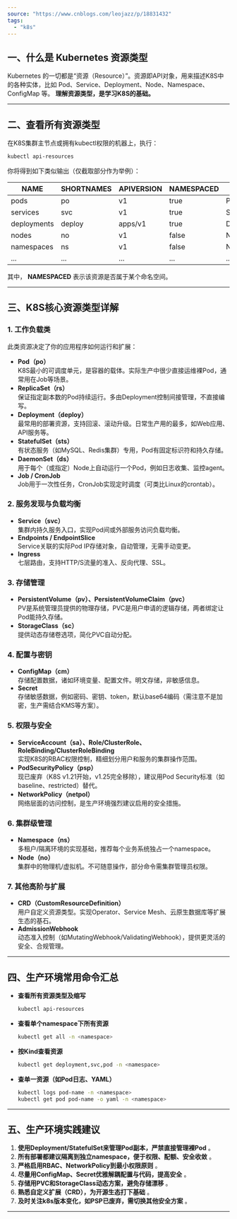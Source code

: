 ```yaml
---
source: "https://www.cnblogs.com/leojazz/p/18831432"
tags:
  - "k8s"
---
```

## 一、什么是 Kubernetes 资源类型

Kubernetes 的一切都是“资源（Resource）”。资源即API对象，用来描述K8S中的各种实体，比如 Pod、Service、Deployment、Node、Namespace、ConfigMap 等。 **理解资源类型，是学习K8S的基础。**

---

## 二、查看所有资源类型

在K8S集群主节点或拥有kubectl权限的机器上，执行：

```bash
kubectl api-resources
```

你将得到如下类似输出（仅截取部分作为举例）：

| NAME | SHORTNAMES | APIVERSION | NAMESPACED | KIND |
| --- | --- | --- | --- | --- |
| pods | po | v1 | true | Pod |
| services | svc | v1 | true | Service |
| deployments | deploy | apps/v1 | true | Deployment |
| nodes | no | v1 | false | Node |
| namespaces | ns | v1 | false | Namespace |
| ... | ... | ... | ... | ... |

其中， **NAMESPACED** 表示该资源是否属于某个命名空间。

---

## 三、K8S核心资源类型详解

### 1\. 工作负载类

此类资源决定了你的应用程序如何运行和扩展：

- **Pod（po）**  
	K8S最小的可调度单元，是容器的载体。实际生产中很少直接运维裸Pod，通常用在Job等场景。
- **ReplicaSet（rs）**  
	保证指定副本数的Pod持续运行。多由Deployment控制间接管理，不直接编写。
- **Deployment（deploy）**  
	最常用的部署资源，支持回滚、滚动升级。日常生产用的最多，如Web应用、API服务等。
- **StatefulSet（sts）**  
	有状态服务（如MySQL、Redis集群）专用，Pod有固定标识符和持久存储。
- **DaemonSet（ds）**  
	用于每个（或指定）Node上自动运行一个Pod，例如日志收集、监控agent。
- **Job / CronJob**  
	Job用于一次性任务，CronJob实现定时调度（可类比Linux的crontab）。

### 2\. 服务发现与负载均衡

- **Service（svc）**  
	集群内持久服务入口，实现Pod间或外部服务访问负载均衡。
- **Endpoints / EndpointSlice**  
	Service关联的实际Pod IP存储对象，自动管理，无需手动变更。
- **Ingress**  
	七层路由，支持HTTP/S流量的准入、反向代理、SSL。

### 3\. 存储管理

- **PersistentVolume（pv）、PersistentVolumeClaim（pvc）**  
	PV是系统管理员提供的物理存储，PVC是用户申请的逻辑存储，两者绑定让Pod能持久存储。
- **StorageClass（sc）**  
	提供动态存储卷选项，简化PVC自动分配。

### 4\. 配置与密钥

- **ConfigMap（cm）**  
	存储配置数据，诸如环境变量、配置文件。明文存储，非敏感信息。
- **Secret**  
	存储敏感数据，例如密码、密钥、token，默认base64编码（需注意不是加密，生产需结合KMS等方案）。

### 5\. 权限与安全

- **ServiceAccount（sa）、Role/ClusterRole、RoleBinding/ClusterRoleBinding**  
	实现K8S的RBAC权限控制，精细划分用户和服务的集群操作范围。
- **PodSecurityPolicy（psp）**  
	现已废弃（K8S v1.21开始，v1.25完全移除），建议用Pod Security标准（如baseline、restricted）替代。
- **NetworkPolicy（netpol）**  
	网络层面的访问控制，是生产环境强烈建议启用的安全措施。

### 6\. 集群级管理

- **Namespace（ns）**  
	多租户/隔离环境的实现基础，推荐每个业务系统独占一个namespace。
- **Node（no）**  
	集群中的物理机/虚拟机。不可随意操作，部分命令需集群管理员权限。

### 7\. 其他高阶与扩展

- **CRD（CustomResourceDefinition）**  
	用户自定义资源类型。实现Operator、Service Mesh、云原生数据库等扩展生态的基石。
- **AdmissionWebhook**  
	动态准入控制（如MutatingWebhook/ValidatingWebhook），提供更灵活的安全、合规管理。

---

## 四、生产环境常用命令汇总

- **查看所有资源类型及缩写**
	```bash
	kubectl api-resources
	```
- **查看单个namespace下所有资源**
	```bash
	kubectl get all -n <namespace>
	```
- **按Kind查看资源**
	```bash
	kubectl get deployment,svc,pod -n <namespace>
	```
- **查单一资源（如Pod日志、YAML）**
	```bash
	kubectl logs pod-name -n <namespace>
	kubectl get pod pod-name -o yaml -n <namespace>
	```

---

## 五、生产环境实践建议

1. **使用Deployment/StatefulSet来管理Pod副本，严禁直接管理裸Pod** 。
2. **所有部署都建议隔离到独立namespace，便于权限、配额、安全收敛** 。
3. **严格启用RBAC、NetworkPolicy到最小权限原则** 。
4. **尽量用ConfigMap、Secret优雅解耦配置与代码，提高安全** 。
5. **存储用PVC和StorageClass动态方案，避免存储漂移** 。
6. **熟悉自定义扩展（CRD），为开源生态打下基础** 。
7. **及时关注k8s版本变化，如PSP已废弃，需切换其他安全方案** 。

---